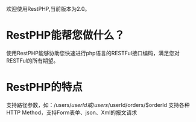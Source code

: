 欢迎使用RestPHP,当前版本为2.0。

# RestPHP能帮您做什么？
使用RestPHP能够协助您快速进行php语言的RESTFul接口编码，满足您对RESTFul的所有期望。

# RestPHP的特点
支持路径参数，如：/users/$userId 或 /users/$userId/orders/$orderId
支持各种HTTP Method，支持Form表单、json、Xml的报文请求

